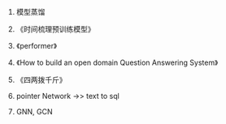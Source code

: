 1. 模型蒸馏

2. 《时间梳理预训练模型》

3. 《performer》

4. 《How to build an open domain Question Answering System》

5. 《四两拨千斤》

6. pointer Network ->> text to sql

7. GNN, GCN